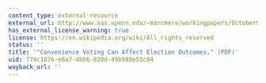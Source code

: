 ```yaml
---
content_type: external-resource
external_url: http://www.sas.upenn.edu/~marcmere/workingpapers/OctoberSurprise.pdf
has_external_license_warning: true
license: https://en.wikipedia.org/wiki/All_rights_reserved
status: ''
title: '"Convenience Voting Can Affect Election Outcomes." (PDF)'
uid: 774c1676-e6a7-4bb6-830d-49b988e55c04
wayback_url: ''
---
```

